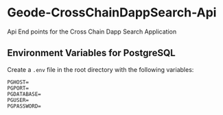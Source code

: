 # Geode-CrossChainDappSearch-Api
Api End points for the Cross Chain Dapp Search Application

## Environment Variables for PostgreSQL

Create a `.env` file in the root directory with the following variables:

```
PGHOST=
PGPORT=
PGDATABASE=
PGUSER=
PGPASSWORD=
```